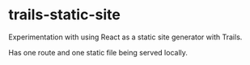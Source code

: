 # trails-static-site
Experimentation with using React as a static site generator with Trails.

Has one route and one static file being served locally.
